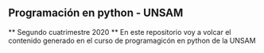 ## Programación en python - UNSAM
** Segundo cuatrimestre 2020 **
En este repositorio voy a volcar el contenido generado en el curso de programagicón en python de la UNSAM
